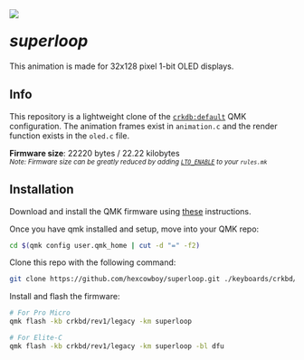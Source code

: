 <img align="left" src="https://user-images.githubusercontent.com/8162609/118320147-6e785600-b4c1-11eb-8791-78b020976001.gif">

# *superloop*
This animation is made for 32x128 pixel 1-bit OLED displays.

## Info
This repository is a lightweight clone of the [`crkdb:default`](https://github.com/qmk/qmk_firmware/tree/master/keyboards/crkbd/keymaps/default) QMK configuration. The animation frames exist in `animation.c` and the render function exists in the `oled.c` file.

**Firmware size**: 22220 bytes / 22.22 kilobytes
<br><sub>*Note: Firmware size can be greatly reduced by adding [`LTO_ENABLE`](https://docs.qmk.fm/#/config_options?id=build-options) to your `rules.mk`*</sub>

## Installation

Download and install the QMK firmware using [these](https://docs.qmk.fm/#/newbs_getting_started) instructions.

Once you have qmk installed and setup, move into your QMK repo:
```bash
cd $(qmk config user.qmk_home | cut -d "=" -f2)
```

Clone this repo with the following command:
```bash
git clone https://github.com/hexcowboy/superloop.git ./keyboards/crkbd/keymaps/superloop
```

Install and flash the firmware:
```bash
# For Pro Micro
qmk flash -kb crkbd/rev1/legacy -km superloop

# For Elite-C
qmk flash -kb crkbd/rev1/legacy -km superloop -bl dfu
```
